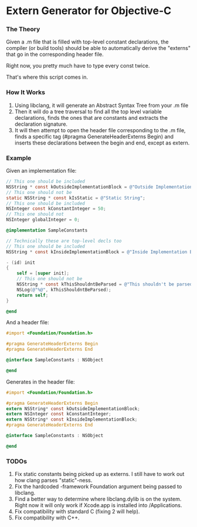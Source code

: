 # Extern Generator for Objective-C
### The Theory
Given a .m file that is filled with top-level constant declarations, the compiler (or build tools) should be able to automatically derive the "externs" that go in the corresponding header file.

Right now, you pretty much have to type every const twice.

That's where this script comes in.

### How It Works
1. Using libclang, it will generate an Abstract Syntax Tree from your .m file
2. Then it will do a tree traversal to find all the top level variable declarations, finds the ones that are constants and extracts the declaration signature.
3. It will then attempt to open the header file corresponding to the .m file, finds a specific tag (#pragma GenerateHeaderExterns Begin) and inserts these declarations between the begin and end, except as extern.

### Example
Given an implementation file:
``` objective-c
// This one should be included
NSString * const kOutsideImplementationBlock = @"Outside Implementation Block";
// This one should not be
static NSString * const kIsStatic = @"Static String";
// This one should be included
NSInteger const kConstantInteger = 50;
// This one should not
NSInteger globalInteger = 0;

@implementation SampleConstants

// Technically these are top-level decls too
// This one should be included
NSString * const kInsideImplementationBlock = @"Inside Implementation Block";

- (id) init
{
    self = [super init];
    // This one should not be
    NSString * const kThisShouldntBeParsed = @"This shouldn't be parsed";
    NSLog(@"%@", kThisShouldntBeParsed);
    return self;
}

@end
```
And a header file:
``` objective-c
#import <Foundation/Foundation.h>

#pragma GenerateHeaderExterns Begin
#pragma GenerateHeaderExterns End

@interface SampleConstants : NSObject

@end
```
Generates in the header file:
``` objective-c
#import <Foundation/Foundation.h>

#pragma GenerateHeaderExterns Begin
extern NSString* const kOutsideImplementationBlock;
extern NSInteger const kConstantInteger;
extern NSString* const kInsideImplementationBlock;
#pragma GenerateHeaderExterns End

@interface SampleConstants : NSObject

@end
```
### TODOs
1. Fix static constants being picked up as externs.  I still have to work out how clang parses "static"-ness.
2. Fix the hardcoded -framework Foundation argument being passed to libclang.
3. Find a better way to determine where libclang.dylib is on the system.  Right now it will only work if Xcode.app is installed into /Applications.
4. Fix compatibility with standard C (fixing 2 will help).
5. Fix compatibility with C++.